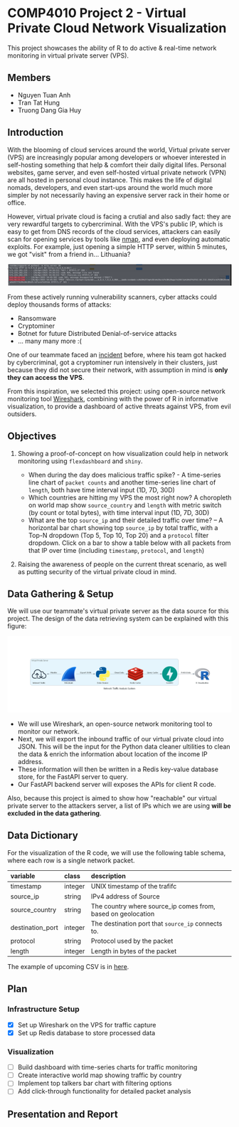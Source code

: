 # COMP4010 Project 2 - Virtual Private Cloud Network Visualization 

This project showcases the ability of R to do active & real-time network monitoring in virtual private server (VPS). 

## Members

+ Nguyen Tuan Anh
+ Tran Tat Hung
+ Truong Dang Gia Huy

## Introduction 

With the blooming of cloud services around the world, Virtual private server (VPS) are increasingly popular among developers or whoever interested in self-hosting something that help & comfort their daily digital lifes. Personal websites, game server, and even self-hosted virtual private network (VPN) are all hosted in personal cloud instance. This makes the life of digital nomads, developers, and even start-ups around the world much more simpler by not necessarily having an expensive server rack in their home or office. 

However, virtual private cloud is facing a crutial and also sadly fact: they are very rewardful targets to cybercriminal. With the VPS's public IP, which is easy to get from DNS records of the cloud services, attackers can easily scan for opening services by tools like [nmap](https://nmap.org/), and even deploying automatic exploits. For example, just opening a simple HTTP server, within 5 minutes, we got "visit" from a friend in... Lithuania? 

![](./attachments/scan.png)

From these actively running vulnerability scanners, cyber attacks could deploy thousands forms of attacks:

- Ransomware
- Cryptominer
- Botnet for future Distributed Denial-of-service attacks
- ... many many more :(

One of our teammate faced an [incident](https://h114mx001.netlify.app/posts/how-we-got-hacked-while-ctfing/) before, where his team got hacked by cybercriminal, got a cryptominer run intensively in their clusters, just because they did not secure their network, with assumption in mind is **only they can access the VPS**. 

From this inspiration, we selected this project: using open-source network monitoring tool [Wireshark](https://www.wireshark.org/), combining with the power of R in informative visualization, to provide a dashboard of active threats against VPS, from evil outsiders.

## Objectives

1. Showing a proof-of-concept on how visualization could help in network monitoring using `flexdashboard` and `shiny`.
    - When during the day does malicious traffic spike? - A time-series line chart of `packet counts` and another time-series line chart of `length`, both have time interval input (1D, 7D, 30D)
    - Which countries are hitting my VPS the most right now? A choropleth on world map show `source_country` and `length` with metric switch (by count or total bytes), with time interval input (1D, 7D, 30D)
    - What are the top `source_ip` and their detailed traffic over time? – A horizontal bar chart showing top `source_ip` by total traffic, with a Top-N dropdown (Top 5, Top 10, Top 20) and a `protocol` filter dropdown. Click on a bar to show a table below with all packets from that IP over time (including `timestamp`, `protocol`, and `length`)

2. Raising the awareness of people on the current threat scenario, as well as putting security of the virtual private cloud in mind.

## Data Gathering & Setup 

We will use our teammate's virtual private server as the data source for this project. The design of the data retrieving system can be explained with this figure: 

![](./attachments/diagrams/network_traffic_analysis_system.png)

+ We will use Wireshark, an open-source network monitoring tool to monitor our network. 
+ Next, we will export the inbound traffic of our virtual private cloud into JSON. This will be the input for the Python data cleaner ultilities to clean the data & enrich the information about location of the income IP address. 
+ These information will then be written in a Redis key-value database store, for the FastAPI server to query.
+ Our FastAPI backend server will exposes the APIs for client R code.

Also, because this project is aimed to show how "reachable" our virtual private server to the attackers server, a list of IPs which we are using **will be excluded in the data gathering**.

## Data Dictionary 

For the visualization of the R code, we will use the following table schema, where each row is a single network packet. 

|variable                  |class     |description                           |
|:-------------------------|:---------|:-------------------------------------|
|timestamp                 |integer   |UNIX timestamp of the trafifc |
|source_ip                 |string    |IPv4 address of Source |
|source_country            |string    |The country where source_ip comes from, based on geolocation |
|destination_port          |integer   |The destination port that `source_ip` connects to. |
|protocol                  |string    |Protocol used by the packet | 
|length                    |integer   |Length in bytes of the packet |

The example of upcoming CSV is in [here](./src/parser/output.csv).

## Plan

### Infrastructure Setup

- [x] Set up Wireshark on the VPS for traffic capture
- [x] Set up Redis database to store processed data

### Visualization

- [ ] Build dashboard with time-series charts for traffic monitoring
- [ ] Create interactive world map showing traffic by country
- [ ] Implement top talkers bar chart with filtering options
- [ ] Add click-through functionality for detailed packet analysis

## Presentation and Report
